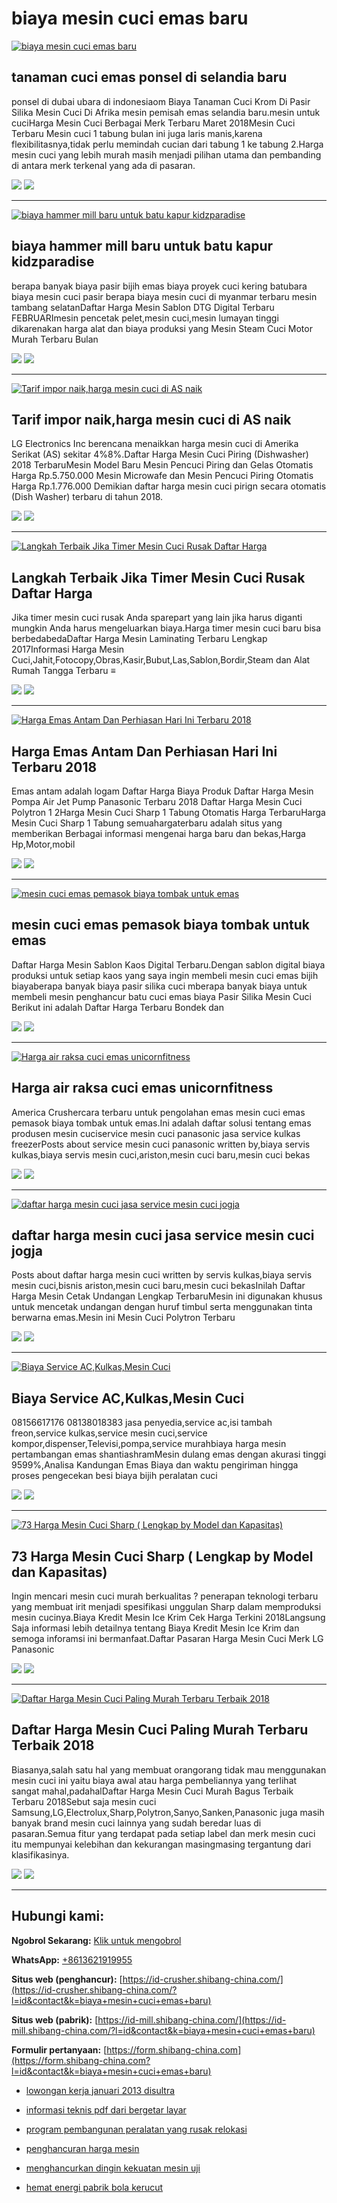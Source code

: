 # biaya mesin cuci emas baru

<a href="https://swt.shibang-china.com/?l=id&img&k=biaya+mesin+cuci+emas+baru" target="_blank">![biaya mesin cuci emas baru](http://static.shibang-china.com/all-800x300/1417.jpg)</a>

## tanaman cuci emas ponsel di selandia baru
ponsel di dubai ubara di indonesiaom Biaya Tanaman Cuci Krom Di Pasir Silika Mesin Cuci Di Afrika mesin pemisah emas selandia baru.mesin untuk cuciHarga Mesin Cuci Berbagai Merk Terbaru Maret 2018Mesin Cuci Terbaru Mesin cuci 1 tabung bulan ini juga laris manis,karena flexibilitasnya,tidak perlu memindah cucian dari tabung 1 ke tabung 2.Harga mesin cuci yang lebih murah masih menjadi pilihan utama dan pembanding di antara merk terkenal yang ada di pasaran.


<a href="https://whatsapp.shibangsoft.com/WhatsApp.php" target="_blank" title="WhatsApp">![](http://static.shibang-china.com/icon/whatsapp.png)</a> <a href="https://swt.shibang-china.com/?l=id&icon&k=biaya+mesin+cuci+emas+baru" target="_blank">![](http://static.shibang-china.com/icon/chat-id.png)</a>

---

<a href="https://swt.shibang-china.com/?l=id&img&k=biaya+mesin+cuci+emas+baru" target="_blank">![biaya hammer mill baru untuk batu kapur kidzparadise](http://static.shibang-china.com/all-800x300/854.jpg)</a>

## biaya hammer mill baru untuk batu kapur kidzparadise
berapa banyak biaya pasir bijih emas biaya proyek cuci kering batubara biaya mesin cuci pasir berapa biaya mesin cuci di myanmar terbaru mesin tambang selatanDaftar Harga Mesin Sablon DTG Digital Terbaru FEBRUARImesin pencetak pelet,mesin cuci,mesin lumayan tinggi dikarenakan harga alat dan biaya produksi yang Mesin Steam Cuci Motor Murah Terbaru Bulan


<a href="https://whatsapp.shibangsoft.com/WhatsApp.php" target="_blank" title="WhatsApp">![](http://static.shibang-china.com/icon/whatsapp.png)</a> <a href="https://swt.shibang-china.com/?l=id&icon&k=biaya+mesin+cuci+emas+baru" target="_blank">![](http://static.shibang-china.com/icon/chat-id.png)</a>

---

<a href="https://swt.shibang-china.com/?l=id&img&k=biaya+mesin+cuci+emas+baru" target="_blank">![Tarif impor naik,harga mesin cuci di AS naik](http://static.shibang-china.com/all-800x300/1244.jpg)</a>

## Tarif impor naik,harga mesin cuci di AS naik
LG Electronics Inc berencana menaikkan harga mesin cuci di Amerika Serikat (AS) sekitar 4%8%.Daftar Harga Mesin Cuci Piring (Dishwasher) 2018 TerbaruMesin Model Baru Mesin Pencuci Piring dan Gelas Otomatis Harga Rp.5.750.000 Mesin Microwafe dan Mesin Pencuci Piring Otomatis Harga Rp.1.776.000 Demikian daftar harga mesin cuci pirign secara otomatis (Dish Washer) terbaru di tahun 2018.


<a href="https://whatsapp.shibangsoft.com/WhatsApp.php" target="_blank" title="WhatsApp">![](http://static.shibang-china.com/icon/whatsapp.png)</a> <a href="https://swt.shibang-china.com/?l=id&icon&k=biaya+mesin+cuci+emas+baru" target="_blank">![](http://static.shibang-china.com/icon/chat-id.png)</a>

---

<a href="https://swt.shibang-china.com/?l=id&img&k=biaya+mesin+cuci+emas+baru" target="_blank">![Langkah Terbaik Jika Timer Mesin Cuci Rusak Daftar Harga](http://static.shibang-china.com/all-800x300/1237.jpg)</a>

## Langkah Terbaik Jika Timer Mesin Cuci Rusak Daftar Harga
Jika timer mesin cuci rusak Anda sparepart yang lain jika harus diganti mungkin Anda harus mengeluarkan biaya.Harga timer mesin cuci baru bisa berbedabedaDaftar Harga Mesin Laminating Terbaru Lengkap 2017Informasi Harga Mesin Cuci,Jahit,Fotocopy,Obras,Kasir,Bubut,Las,Sablon,Bordir,Steam dan Alat Rumah Tangga Terbaru ≡


<a href="https://whatsapp.shibangsoft.com/WhatsApp.php" target="_blank" title="WhatsApp">![](http://static.shibang-china.com/icon/whatsapp.png)</a> <a href="https://swt.shibang-china.com/?l=id&icon&k=biaya+mesin+cuci+emas+baru" target="_blank">![](http://static.shibang-china.com/icon/chat-id.png)</a>

---

<a href="https://swt.shibang-china.com/?l=id&img&k=biaya+mesin+cuci+emas+baru" target="_blank">![Harga Emas Antam Dan Perhiasan Hari Ini Terbaru 2018](http://static.shibang-china.com/all-800x300/1145.jpg)</a>

## Harga Emas Antam Dan Perhiasan Hari Ini Terbaru 2018
Emas antam adalah logam Daftar Harga Biaya Produk Daftar Harga Mesin Pompa Air Jet Pump Panasonic Terbaru 2018 Daftar Harga Mesin Cuci Polytron 1 2Harga Mesin Cuci Sharp 1 Tabung Otomatis Harga TerbaruHarga Mesin Cuci Sharp 1 Tabung semuahargaterbaru adalah situs yang memberikan Berbagai informasi mengenai harga baru dan bekas,Harga Hp,Motor,mobil


<a href="https://whatsapp.shibangsoft.com/WhatsApp.php" target="_blank" title="WhatsApp">![](http://static.shibang-china.com/icon/whatsapp.png)</a> <a href="https://swt.shibang-china.com/?l=id&icon&k=biaya+mesin+cuci+emas+baru" target="_blank">![](http://static.shibang-china.com/icon/chat-id.png)</a>

---

<a href="https://swt.shibang-china.com/?l=id&img&k=biaya+mesin+cuci+emas+baru" target="_blank">![mesin cuci emas pemasok biaya tombak untuk emas](http://static.shibang-china.com/all-800x300/1040.jpg)</a>

## mesin cuci emas pemasok biaya tombak untuk emas
Daftar Harga Mesin Sablon Kaos Digital Terbaru.Dengan sablon digital biaya produksi untuk setiap kaos yang saya ingin membeli mesin cuci emas bijih biayaberapa banyak biaya pasir silika cuci mberapa banyak biaya untuk membeli mesin penghancur batu cuci emas biaya Pasir Silika Mesin Cuci Berikut ini adalah Daftar Harga Terbaru Bondek dan


<a href="https://whatsapp.shibangsoft.com/WhatsApp.php" target="_blank" title="WhatsApp">![](http://static.shibang-china.com/icon/whatsapp.png)</a> <a href="https://swt.shibang-china.com/?l=id&icon&k=biaya+mesin+cuci+emas+baru" target="_blank">![](http://static.shibang-china.com/icon/chat-id.png)</a>

---

<a href="https://swt.shibang-china.com/?l=id&img&k=biaya+mesin+cuci+emas+baru" target="_blank">![Harga air raksa cuci emas unicornfitness](http://static.shibang-china.com/all-800x300/678.jpg)</a>

## Harga air raksa cuci emas unicornfitness
America Crushercara terbaru untuk pengolahan emas mesin cuci emas pemasok biaya tombak untuk emas.Ini adalah daftar solusi tentang emas produsen mesin cuciservice mesin cuci panasonic jasa service kulkas freezerPosts about service mesin cuci panasonic written by,biaya servis kulkas,biaya servis mesin cuci,ariston,mesin cuci baru,mesin cuci bekas


<a href="https://whatsapp.shibangsoft.com/WhatsApp.php" target="_blank" title="WhatsApp">![](http://static.shibang-china.com/icon/whatsapp.png)</a> <a href="https://swt.shibang-china.com/?l=id&icon&k=biaya+mesin+cuci+emas+baru" target="_blank">![](http://static.shibang-china.com/icon/chat-id.png)</a>

---

<a href="https://swt.shibang-china.com/?l=id&img&k=biaya+mesin+cuci+emas+baru" target="_blank">![daftar harga mesin cuci jasa service mesin cuci jogja](http://static.shibang-china.com/all-800x300/1210.jpg)</a>

## daftar harga mesin cuci jasa service mesin cuci jogja
Posts about daftar harga mesin cuci written by servis kulkas,biaya servis mesin cuci,bisnis ariston,mesin cuci baru,mesin cuci bekasInilah Daftar Harga Mesin Cetak Undangan Lengkap TerbaruMesin ini digunakan khusus untuk mencetak undangan dengan huruf timbul serta menggunakan tinta berwarna emas.Mesin ini Mesin Cuci Polytron Terbaru


<a href="https://whatsapp.shibangsoft.com/WhatsApp.php" target="_blank" title="WhatsApp">![](http://static.shibang-china.com/icon/whatsapp.png)</a> <a href="https://swt.shibang-china.com/?l=id&icon&k=biaya+mesin+cuci+emas+baru" target="_blank">![](http://static.shibang-china.com/icon/chat-id.png)</a>

---

<a href="https://swt.shibang-china.com/?l=id&img&k=biaya+mesin+cuci+emas+baru" target="_blank">![Biaya Service AC,Kulkas,Mesin Cuci](http://static.shibang-china.com/all-800x300/1329.jpg)</a>

## Biaya Service AC,Kulkas,Mesin Cuci
08156617176 08138018383 jasa penyedia,service ac,isi tambah freon,service kulkas,service mesin cuci,service kompor,dispenser,Televisi,pompa,service murahbiaya harga mesin pertambangan emas shantiashramMesin dulang emas dengan akurasi tinggi 9599%,Analisa Kandungan Emas Biaya dan waktu pengiriman hingga proses pengecekan besi biaya bijih peralatan cuci


<a href="https://whatsapp.shibangsoft.com/WhatsApp.php" target="_blank" title="WhatsApp">![](http://static.shibang-china.com/icon/whatsapp.png)</a> <a href="https://swt.shibang-china.com/?l=id&icon&k=biaya+mesin+cuci+emas+baru" target="_blank">![](http://static.shibang-china.com/icon/chat-id.png)</a>

---

<a href="https://swt.shibang-china.com/?l=id&img&k=biaya+mesin+cuci+emas+baru" target="_blank">![73 Harga Mesin Cuci Sharp ( Lengkap by Model dan Kapasitas)](http://static.shibang-china.com/all-800x300/24.jpg)</a>

## 73 Harga Mesin Cuci Sharp ( Lengkap by Model dan Kapasitas)
Ingin mencari mesin cuci murah berkualitas ? penerapan teknologi terbaru yang membuat irit menjadi spesifikasi unggulan Sharp dalam memproduksi mesin cucinya.Biaya Kredit Mesin Ice Krim Cek Harga Terkini 2018Langsung Saja informasi lebih detailnya tentang Biaya Kredit Mesin Ice Krim dan semoga inforamsi ini bermanfaat.Daftar Pasaran Harga Mesin Cuci Merk LG Panasonic


<a href="https://whatsapp.shibangsoft.com/WhatsApp.php" target="_blank" title="WhatsApp">![](http://static.shibang-china.com/icon/whatsapp.png)</a> <a href="https://swt.shibang-china.com/?l=id&icon&k=biaya+mesin+cuci+emas+baru" target="_blank">![](http://static.shibang-china.com/icon/chat-id.png)</a>

---

<a href="https://swt.shibang-china.com/?l=id&img&k=biaya+mesin+cuci+emas+baru" target="_blank">![Daftar Harga Mesin Cuci Paling Murah Terbaru Terbaik 2018](http://static.shibang-china.com/all-800x300/1018.jpg)</a>

## Daftar Harga Mesin Cuci Paling Murah Terbaru Terbaik 2018
Biasanya,salah satu hal yang membuat orangorang tidak mau menggunakan mesin cuci ini yaitu biaya awal atau harga pembeliannya yang terlihat sangat mahal,padahalDaftar Harga Mesin Cuci Murah Bagus Terbaik Terbaru 2018Sebut saja mesin cuci Samsung,LG,Electrolux,Sharp,Polytron,Sanyo,Sanken,Panasonic juga masih banyak brand mesin cuci lainnya yang sudah beredar luas di pasaran.Semua fitur yang terdapat pada setiap label dan merk mesin cuci itu mempunyai kelebihan dan kekurangan masingmasing tergantung dari klasifikasinya.


<a href="https://whatsapp.shibangsoft.com/WhatsApp.php" target="_blank" title="WhatsApp">![](http://static.shibang-china.com/icon/whatsapp.png)</a> <a href="https://swt.shibang-china.com/?l=id&icon&k=biaya+mesin+cuci+emas+baru" target="_blank">![](http://static.shibang-china.com/icon/chat-id.png)</a>

---
## Hubungi kami:

**Ngobrol Sekarang:** [Klik untuk mengobrol](https://swt.shibang-china.com?l=id&contact&k=biaya+mesin+cuci+emas+baru)

**WhatsApp:**  [+8613621919955](https://whatsapp.shibangsoft.com/WhatsApp.php)

**Situs web (penghancur):** [https://id-crusher.shibang-china.com/](https://id-crusher.shibang-china.com/?l=id&contact&k=biaya+mesin+cuci+emas+baru)

**Situs web (pabrik):** [https://id-mill.shibang-china.com/](https://id-mill.shibang-china.com/?l=id&contact&k=biaya+mesin+cuci+emas+baru)

**Formulir pertanyaan:** [https://form.shibang-china.com](https://form.shibang-china.com?l=id&contact&k=biaya+mesin+cuci+emas+baru)

* [lowongan kerja januari 2013 disultra](../33/lowongan%20kerja%20januari%202013%20disultra.md)

* [informasi teknis pdf dari bergetar layar](../35/informasi%20teknis%20pdf%20dari%20bergetar%20layar.md)

* [program pembangunan peralatan yang rusak relokasi](../39/program%20pembangunan%20peralatan%20yang%20rusak%20relokasi.md)

* [penghancuran harga mesin](../34/penghancuran%20harga%20mesin.md)

* [menghancurkan dingin kekuatan mesin uji](../34/menghancurkan%20dingin%20kekuatan%20mesin%20uji.md)

* [hemat energi pabrik bola kerucut](../35/hemat%20energi%20pabrik%20bola%20kerucut.md)